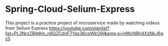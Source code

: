 # Spring-Cloud-Selium-Express
This project is a practice project of microservice made by watching videos from Selium Express https://youtube.com/playlist?list=PL3NrzZBjk6m_n8QZCdnF7Yax36cqWkO9j&amp;si=hWcNBh4XzNkJ6gz5

